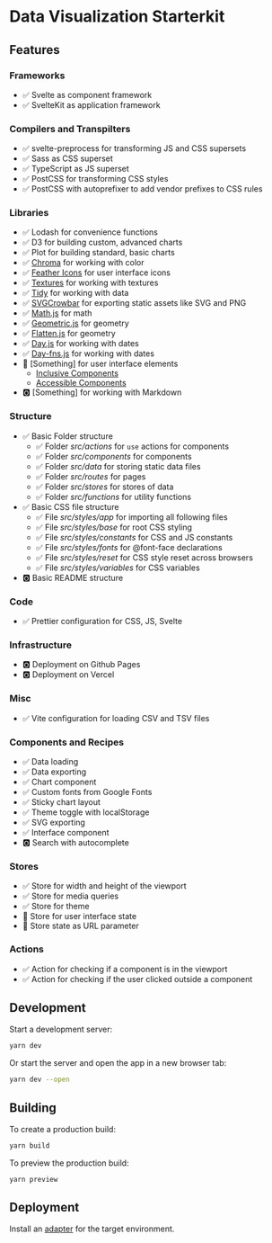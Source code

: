 # Data Visualization Starterkit

## Features

### Frameworks

- ✅ Svelte as component framework
- ✅ SvelteKit as application framework

### Compilers and Transpilters

- ✅ svelte-preprocess for transforming JS and CSS supersets
- ✅ Sass as CSS superset
- ✅ TypeScript as JS superset
- ✅ PostCSS for transforming CSS styles
- ✅ PostCSS with autoprefixer to add vendor prefixes to CSS rules

### Libraries

- ✅ Lodash for convenience functions
- ✅ D3 for building custom, advanced charts
- ✅ Plot for building standard, basic charts
- ✅ [Chroma](https://github.com/gka/chroma.js/) for working with color
- ✅ [Feather Icons](https://github.com/feathericons/feather) for user interface icons
- ✅ [Textures](https://github.com/riccardoscalco/textures) for working with textures
- ✅ [Tidy](https://github.com/pbeshai/tidy) for working with data
- ✅ [SVGCrowbar](https://github.com/cy6erskunk/svg-crowbar) for exporting static assets like SVG and PNG
- ✅ [Math.js](https://github.com/josdejong/mathjs) for math
- ✅ [Geometric.js](https://github.com/HarryStevens/geometric) for geometry
- ✅ [Flatten.js](https://github.com/alexbol99/flatten-js) for geometry
- ✅ [Day.js](https://github.com/iamkun/dayjs/) for working with dates
- ✅ [Day-fns.js](https://github.com/date-fns/date-fns) for working with dates
- 🔄 [Something] for user interface elements
  - [Inclusive Components](https://inclusive-components.design/)
  - [Accessible Components](https://github.com/scottaohara/accessible_components)
- 🅾️ [Something] for working with Markdown

### Structure

- ✅ Basic Folder structure
  - ✅ Folder _src/actions_ for `use` actions for components
  - ✅ Folder _src/components_ for components
  - ✅ Folder _src/data_ for storing static data files
  - ✅ Folder _src/routes_ for pages
  - ✅ Folder _src/stores_ for stores of data
  - ✅ Folder _src/functions_ for utility functions
- ✅ Basic CSS file structure
  - ✅ File _src/styles/app_ for importing all following files
  - ✅ File _src/styles/base_ for root CSS styling
  - ✅ File _src/styles/constants_ for CSS and JS constants
  - ✅ File _src/styles/fonts_ for @font-face declarations
  - ✅ File _src/styles/reset_ for CSS style reset across browsers
  - ✅ File _src/styles/variables_ for CSS variables
- 🅾️ Basic README structure

### Code

- ✅ Prettier configuration for CSS, JS, Svelte

### Infrastructure

- 🅾️ Deployment on Github Pages
- 🅾️ Deployment on Vercel

### Misc

- ✅ Vite configuration for loading CSV and TSV files

### Components and Recipes

- ✅ Data loading
- ✅ Data exporting
- ✅ Chart component
- ✅ Custom fonts from Google Fonts
- ✅ Sticky chart layout
- ✅ Theme toggle with localStorage
- ✅ SVG exporting
- ✅ Interface component
- 🅾️ Search with autocomplete

### Stores

- ✅ Store for width and height of the viewport
- ✅ Store for media queries
- ✅ Store for theme
- 🔄 Store for user interface state
- 🔄 Store state as URL parameter

### Actions

- ✅ Action for checking if a component is in the viewport
- ✅ Action for checking if the user clicked outside a component

## Development

Start a development server:

```bash
yarn dev
```

Or start the server and open the app in a new browser tab:

```bash
yarn dev --open
```

## Building

To create a production build:

```bash
yarn build
```

To preview the production build:

```bash
yarn preview
```

## Deployment

Install an [adapter](https://kit.svelte.dev/docs#adapters) for the target environment.
